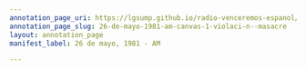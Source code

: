 ```yaml
---
annotation_page_uri: https://lgsump.github.io/radio-venceremos-espanol/annotations/26-de-mayo-1981-am-canvas-1-violaci-n--masacre.json
annotation_page_slug: 26-de-mayo-1981-am-canvas-1-violaci-n--masacre
layout: annotation_page
manifest_label: 26 de mayo, 1981 - AM

---
```

